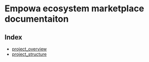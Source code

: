 # Empowa ecosystem marketplace documentaiton

## Index

- [project_overview](./project_overview.md)
- [project_structure](./project_structure/README.md)